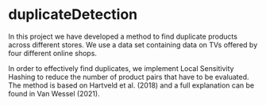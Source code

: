 # duplicateDetection

In this project we have developed a method to find duplicate products across different stores. 
We use a data set containing data on TVs offered by four different online shops. 

In order to effectively find duplicates, we implement Local Sensitivity Hashing to reduce the number of product pairs that have to be evaluated. 
The method is based on Hartveld et al. (2018) and a full explanation can be found in Van Wessel (2021). 

